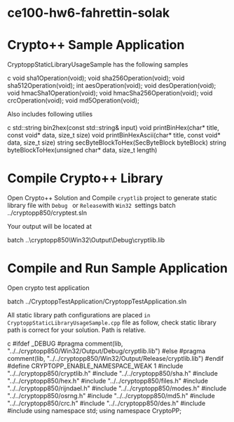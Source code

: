 # ce100-hw6-fahrettin-solak
# Crypto++ Sample Application

CryptoppStaticLibraryUsageSample has the following samples

c
void sha1Operation(void);
void sha256Operation(void);
void sha512Operation(void);
int aesOperation(void);
void desOperation(void);
void hmacSha1Operation(void);
void hmacSha256Operation(void);
void crcOperation(void);
void md5Operation(void);


Also includes following utilies

c
std::string bin2hex(const std::string& input)
void printBinHex(char* title, const void* data, size_t size)
void printBinHexAscii(char* title, const void* data, size_t size)
string secByteBlockToHex(SecByteBlock byteBlock)
string byteBlockToHex(unsigned char* data, size_t length)

# Compile Crypto++ Library
Open Crypto++ Solution and Compile `cryptlib` project to generate static library file with `Debug ` or `Release`with `Win32 `settings
batch
../cryptopp850/cryptest.sln


Your output will be located at

batch
..\cryptopp850\Win32\Output\Debug\cryptlib.lib


# Compile and Run Sample Application

Open crypto test application

batch
../CryptoppTestApplication/CryptoppTestApplication.sln


All static library path configurations are placed `in CryptoppStaticLibraryUsageSample.cpp` file as follow, check static library path is correct for your solution. Path is relative. 

c
#ifdef _DEBUG
#pragma comment(lib, "../../cryptopp850/Win32/Output/Debug/cryptlib.lib")
#else
#pragma comment(lib, "../../cryptopp850/Win32/Output/Release/cryptlib.lib") 
#endif
#define CRYPTOPP_ENABLE_NAMESPACE_WEAK 1
#include "../../cryptopp850/cryptlib.h"
#include "../../cryptopp850/sha.h"
#include "../../cryptopp850/hex.h"
#include "../../cryptopp850/files.h"
#include "../../cryptopp850/rijndael.h"
#include "../../cryptopp850/modes.h"
#include "../../cryptopp850/osrng.h"
#include "../../cryptopp850/md5.h"
#include "../../cryptopp850/crc.h"
#include "../../cryptopp850/des.h"
#include <iostream>
#include <string>
using namespace std;
using namespace CryptoPP;
